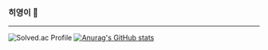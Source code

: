 ### 히영이 👋
---

<!--
**heeyoungs/heeyoungs** is a ✨ _special_ ✨ repository because its `README.md` (this file) appears on your GitHub profile.

Here are some ideas to get you started:

- 🔭 I’m currently working on ...
- 🌱 I’m currently learning ...
- 👯 I’m looking to collaborate on ...
- 🤔 I’m looking for help with ...
- 💬 Ask me about ...
- 📫 How to reach me: ...
- 😄 Pronouns: ...
- ⚡ Fun fact: ...
-->
![Solved.ac Profile](http://mazassumnida.wtf/api/v2/generate_badge?boj=gmldud9605)
[![Anurag's GitHub stats](https://github-readme-stats.vercel.app/api?username=heeyoungs)](https://github.com/anuraghazra/github-readme-stats)
